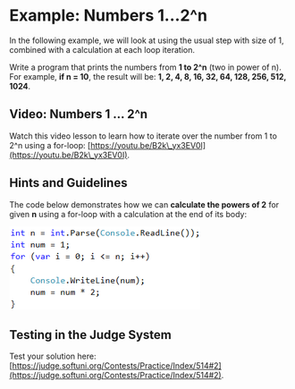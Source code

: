 # Example: Numbers 1...2^n

In the following example, we will look at using the usual step with size of 1, combined with a calculation at each loop iteration.

Write a program that prints the numbers from **1 to 2^n** (two in power of n). For example, **if n = 10**, the result will be: **1, 2, 4, 8, 16, 32, 64, 128, 256, 512, 1024**.

## Video: Numbers 1 ... 2^n

Watch this video lesson to learn how to iterate over the number from 1 to 2^n using a for-loop: [https://youtu.be/B2k\_yx3EV0I](https://youtu.be/B2k\_yx3EV0I).

## Hints and Guidelines

The code below demonstrates how we can **calculate the powers of 2** for given **n** using a for-loop with a calculation at the end of its body:

![](../../../../assets/chapter-7-images/03.Numbers-1-to-2^n-01.png)

## Testing in the Judge System

Test your solution here: [https://judge.softuni.org/Contests/Practice/Index/514#2](https://judge.softuni.org/Contests/Practice/Index/514#2).
